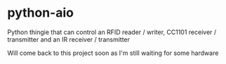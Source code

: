 # python-aio
Python thingie that can control an RFID reader / writer, CC1101 receiver / transmitter and an IR receiver / transmitter


Will come back to this project soon as I'm still waiting for some hardware